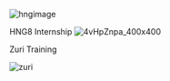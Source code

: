 
![hngimage](https://user-images.githubusercontent.com/71043080/130224436-30577589-ff10-4735-ac8a-28ff8e7e6326.JPG)


HNG8 Internship
![4vHpZnpa_400x400](https://user-images.githubusercontent.com/71043080/130230332-cbac318d-464f-40ac-98c7-f8b2696cff3a.jpg)

Zuri Training 

![zuri](https://user-images.githubusercontent.com/71043080/130230672-0f4aa8ac-0cfe-4d21-88b0-6c291240743e.jpeg)

